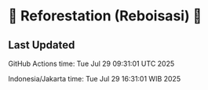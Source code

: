 
# 🌳 Reforestation (Reboisasi) 🌲

## Last Updated

GitHub Actions time: Tue Jul 29 09:31:01 UTC 2025

Indonesia/Jakarta time: Tue Jul 29 16:31:01 WIB 2025
